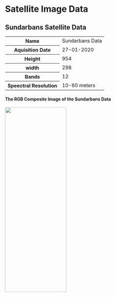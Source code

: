 # Satellite Image Data

## Sundarbans Satellite Data
<table>
  <tr>
    <th>Name</th>
    <td>Sundarbans Data</td>
  </tr>
  <tr>
    <th>Aquisition Date</th>
    <td>27-01-2020</td>
  </tr>
  <tr>
    <th>Height</th>
    <td>954</td>
  </tr>
  <tr>
    <th>width</th>
    <td>298</td>
  </tr>
  <tr>
    <th>Bands</th>
    <td>12</td>
  </tr>
  <tr>
    <th>Speectral Resolution</th>
    <td>10-60 meters</td>
  </tr>
</table>

#### The RGB Composite Image of the Sundarbans Data

<img src = "https://github.com/syamkakarla98/Satellite_Imagery_Analysis/blob/main/Data/sundarbans_data/2020-01-27-00_00_2020-01-27-23_59_Sentinel-2_L2A_Highlight_Optimized_Natural_Color.png" height="600px" width="200px" align="center"/>


